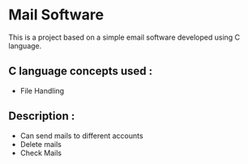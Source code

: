 # Mail Software
This is a project based on a simple email software developed using C language.
## C language concepts used :
* File Handling
## Description :
* Can send mails to different accounts
* Delete mails
* Check Mails
